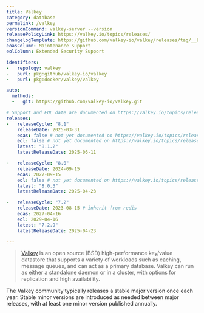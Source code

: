 ```yaml
---
title: Valkey
category: database
permalink: /valkey
versionCommand: valkey-server --version
releasePolicyLink: https://valkey.io/topics/releases/
changelogTemplate: https://github.com/valkey-io/valkey/releases/tag/__LATEST__
eoasColumn: Maintenance Support
eolColumn: Extended Security Support

identifiers:
-   repology: valkey
-   purl: pkg:github/valkey-io/valkey
-   purl: pkg:docker/valkey/valkey

auto:
  methods:
  -   git: https://github.com/valkey-io/valkey.git

# Support and EOL date are documented on https://valkey.io/topics/releases/
releases:
-   releaseCycle: "8.1"
    releaseDate: 2025-03-31
    eoas: false # not yet documented on https://valkey.io/topics/releases/
    eol: false # not yet documented on https://valkey.io/topics/releases/
    latest: "8.1.2"
    latestReleaseDate: 2025-06-11

-   releaseCycle: "8.0"
    releaseDate: 2024-09-15
    eoas: 2027-09-15
    eol: false # not yet documented on https://valkey.io/topics/releases/
    latest: "8.0.3"
    latestReleaseDate: 2025-04-23

-   releaseCycle: "7.2"
    releaseDate: 2023-08-15 # inherit from redis
    eoas: 2027-04-16
    eol: 2029-04-16
    latest: "7.2.9"
    latestReleaseDate: 2025-04-23

---
```


> [Valkey](https://valkey.io/) is an open source (BSD) high-performance key/value datastore
> that supports a variety of workloads such as caching, message queues,
> and can act as a primary database. Valkey can run as either a standalone
> daemon or in a cluster, with options for replication and high availability.

The Valkey community typically releases a stable major version once each year.
Stable minor versions are introduced as needed between major releases,
with at least one minor version published annually.

